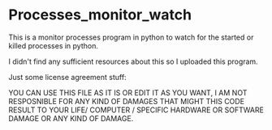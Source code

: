 # Processes_monitor_watch

This is a monitor processes program in python to watch for the started or killed processes in python.

I didn't find any sufficient resources about this so I uploaded this program.

Just some license agreement stuff:

YOU CAN USE THIS FILE AS IT IS OR EDIT IT AS YOU WANT, I AM NOT RESPOSNIBLE FOR ANY KIND OF DAMAGES THAT MIGHT THIS CODE RESULT TO YOUR LIFE/ COMPUTER / SPECIFIC HARDWARE OR SOFTWARE DAMAGE OR ANY KIND OF DAMAGE.

